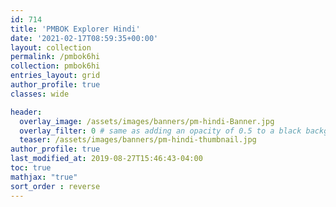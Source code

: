 ```yaml
---
id: 714    
title: 'PMBOK Explorer Hindi'
date: '2021-02-17T08:59:35+00:00'
layout: collection
permalink: /pmbok6hi
collection: pmbok6hi
entries_layout: grid
author_profile: true
classes: wide

header:
  overlay_image: /assets/images/banners/pm-hindi-Banner.jpg
  overlay_filter: 0 # same as adding an opacity of 0.5 to a black background
  teaser: /assets/images/banners/pm-hindi-thumbnail.jpg
author_profile: true
last_modified_at: 2019-08-27T15:46:43-04:00
toc: true
mathjax: "true"
sort_order : reverse   
---
```


